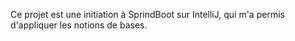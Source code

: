 Ce projet est une initiation à SprindBoot sur IntelliJ, qui m'a permis d'appliquer les notions de bases.
